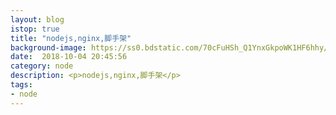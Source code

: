 ```yaml
---
layout: blog
istop: true
title: "nodejs,nginx,脚手架"
background-image: https://ss0.bdstatic.com/70cFuHSh_Q1YnxGkpoWK1HF6hhy/it/u=493146188,1000916900&fm=15&gp=0.jpg
date:  2018-10-04 20:45:56
category: node
description: <p>nodejs,nginx,脚手架</p>
tags:
- node
---
```


